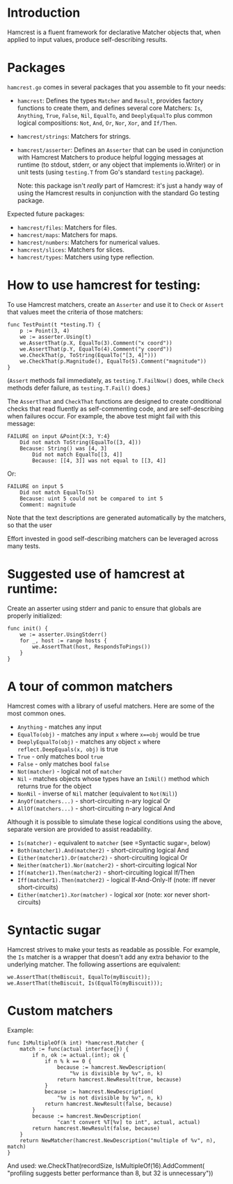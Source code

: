 Introduction
============

Hamcrest is a fluent framework for declarative Matcher objects
that, when applied to input values, produce self-describing
results.

Packages
========

`hamcrest.go` comes in several packages that you assemble to fit your needs:

*  `hamcrest`:  Defines the types `Matcher` and `Result`, provides factory
    functions to create them, and defines several core Matchers:
    `Is`, `Anything`, `True`, `False`, `Nil`, `EqualTo`, and `DeeplyEqualTo`
    plus common logical compositions: `Not`, `And`, `Or`, `Nor`, `Xor`,
    and `If/Then`.

*   `hamcrest/strings`:  Matchers for strings.

*   `hamcrest/asserter`:  Defines an `Asserter` that can be used in conjunction 
    with Hamcrest Matchers to produce helpful logging messages at runtime
    (to stdout, stderr, or any object that implements io.Writer) or in
    unit tests (using `testing.T` from Go's standard `testing` package).

    Note: this package isn't *really* part of Hamcrest:  it's just a handy
    way of using the Hamcrest results in conjunction with the standard Go
    testing package.

Expected future packages:

*   `hamcrest/files`:  Matchers for files.
*   `hamcrest/maps`:  Matchers for maps.
*   `hamcrest/numbers`:  Matchers for numerical values.
*   `hamcrest/slices`:  Matchers for slices.
*   `hamcrest/types`:  Matchers using type reflection.


How to use hamcrest for testing:
================================

To use Hamcrest matchers, create an `Asserter` and use it to
`Check` or `Assert` that values meet the criteria of those
matchers:

	func TestPoint(t *testing.T) {
		p := Point(3, 4)
		we := asserter.Using(t)
		we.AssertThat(p.X, EqualTo(3).Comment("x coord"))
		we.AssertThat(p.Y, EqualTo(4).Comment("y coord"))
		we.CheckThat(p, ToString(EqualTo("[3, 4]")))
		we.CheckThat(p.Magnitude(), EqualTo(5).Comment("magnitude"))
	}

(`Assert` methods fail immediately, as `testing.T.FailNow()` does,
while `Check` methods defer failure, as `testing.T.Fail()` does.)

The `AssertThat` and `CheckThat` functions are designed to create
conditional checks that read fluently as self-commenting code, and
are self-describing when failures occur.  For example, the above
test might fail with this message:
	
	FAILURE on input &Point{X:3, Y:4}
		Did not match ToString(EqualTo([3, 4]))
		Because: String() was [4, 3]
			Did not match EqualTo[[3, 4]]
			Because: [[4, 3]] was not equal to [[3, 4]]

Or:

	FAILURE on input 5
		Did not match EqualTo(5)
		Because: uint 5 could not be compared to int 5
		Comment: magnitude

Note that the text descriptions are generated automatically by the
matchers, so that the user 

Effort invested in good self-describing matchers can be leveraged
across many tests.

Suggested use of hamcrest at runtime:
=====================================

Create an asserter using stderr and panic to ensure that
globals are properly initialized:

	func init() {
		we := asserter.UsingStderr()
		for _, host := range hosts {
			we.AssertThat(host, RespondsToPings())
		}
	}


A tour of common matchers
=========================

Hamcrest comes with a library of useful matchers. Here are some of the most
common ones.

  * `Anything` - matches any input
  * `EqualTo(obj)` - matches any input `x` where `x==obj` would be true
  * `DeeplyEqualTo(obj)` - matches any object `x` where `reflect.DeepEquals(x, obj)` is true
  * `True` - only matches bool `true`
  * `False` - only matches bool `false`
  * `Not(matcher)` - logical not of `matcher`
  * `Nil` - matches objects whose types have an `IsNil()` method  which returns true for the object
  * `NonNil` - inverse of `Nil` matcher (equivalent to `Not(Nil)`)
  * `AnyOf(matchers...)` - short-circuiting n-ary logical Or
  * `AllOf(matchers...)` - short-circuiting n-ary logical And

Although it is possible to simulate these logical conditions using the above,
separate version are provided to assist readability.

  * `Is(matcher)` - equivalent to `matcher` (see =Syntactic sugar=, below)
  * `Both(matcher1).And(matcher2)` - short-circuiting logical And 
  * `Either(matcher1).Or(matcher2)` - short-circuiting logical Or
  * `Neither(matcher1).Nor(matcher2)` - short-circuiting logical Nor
  * `If(matcher1).Then(matcher2)` - short-circuiting logical If/Then
  * `Iff(matcher1).Then(matcher2)` - logical If-And-Only-If (note: iff never short-circuits)
  * `Either(matcher1).Xor(matcher)` - logical xor (note: xor never short-circuits)

Syntactic sugar
===============

Hamcrest strives to make your tests as readable as possible. For example,
the `Is` matcher is a wrapper that doesn't add any extra behavior to the
underlying matcher. The following assertions are equivalent:

    we.AssertThat(theBiscuit, EqualTo(myBiscuit));
    we.AssertThat(theBiscuit, Is(EqualTo(myBiscuit)));

Custom matchers
===============

Example:

    func IsMultipleOf(k int) *hamcrest.Matcher {
        match := func(actual interface{}) {
            if n, ok := actual.(int); ok {
                if n % k == 0 {
                    because := hamcrest.NewDescription(
                        "%v is divisible by %v", n, k)
                    return hamcrest.NewResult(true, because)
                }
                because := hamcrest.NewDescription(
                    "%v is not divisible by %v", n, k)
                return hamcrest.NewResult(false, because)
            }
            because := hamcrest.NewDescription(
                    "can't convert %T[%v] to int", actual, actual)
            return hamcrest.NewResult(false, because)
        }
        return NewMatcher(hamcrest.NewDescription("multiple of %v", n), match)
    }

And used:
    we.CheckThat(recordSize, IsMultipleOf(16).AddComment(
        "profiling suggests better performance than 8, but 32 is unnecessary"))

        
        